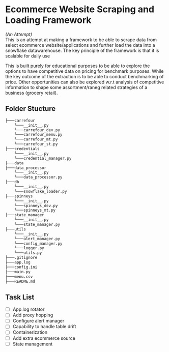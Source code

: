 # Ecommerce Website Scraping and Loading Framework
*(An Attempt)*
</br>
This is an attempt at making a framework to be able to scrape data from select ecommerce website/applications and further load the data into a snowflake datawarehouse. The key principle of the framework is that it is scalable for daily use

This is built purely for educational purposes to be able to explore the options to have competitive data on pricing for benchmark purposes. While the key outcome of the extraction is to be able to conduct benchmarking of price. Other opportunities can also be explored w.r.t analysis of competitive information to shape some assortment/raneg related strategies of a business (grocery retail). 

## Folder Stucture
```bash
├───carrefour
    └───__init__.py
    └───carrefour_dev.py
    └───carrefour_menu.py
    └───carrefour_mt.py
    └───carrefour_st.py
├───credentials
    └───__init__.py
    └───credential_manager.py
├───data
├───data_processor
    └───__init__.py
    └───data_processor.py
├───db
    └───__init__.py
    └───snowflake_loader.py
├───spinneys
    └───__init__.py
    └───spinneys_dev.py
    └───spinneys_mt.py
├───state_manager
    └───__init__.py
    └───state_manager.py
├───utils
    └───__init__.py
    └───alert_manager.py
    └───config_manager.py
    └───logger.py
    └───utils.py
├───.gitignore
├───app.log
├───config.ini
├───main.py
├───menu.csv
├───README.md
```

## Task List
- [ ] App.log rotator
- [ ] Add proxy hopping
- [ ] Configure alert manager
- [ ] Capability to handle table drift
- [ ] Containerization
- [ ] Add extra ecommerce source 
- [ ] State management
